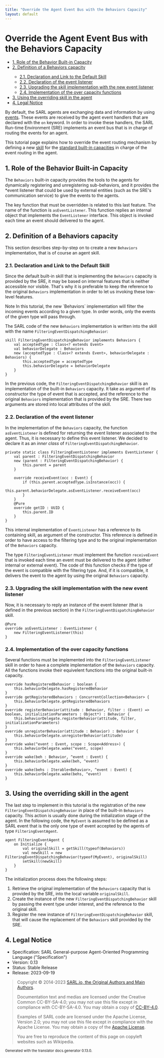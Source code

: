 ```yaml
---
title: "Override the Agent Event Bus with the Behaviors Capacity"
layout: default
---
```


# Override the Agent Event Bus with the Behaviors Capacity


<ul class="page_outline" id="page_outline">

<li><a href="#1-role-of-the-behavior-built-in-capacity">1. Role of the Behavior Built-in Capacity</a></li>
<li><a href="#2-definition-of-a-behaviors-capacity">2. Definition of a Behaviors capacity</a></li>
<ul>
  <li><a href="#21-declaration-and-link-to-the-default-skill">2.1. Declaration and Link to the Default Skill</a></li>
  <li><a href="#22-declaration-of-the-event-listener">2.2. Declaration of the event listener</a></li>
  <li><a href="#23-upgrading-the-skill-implementation-with-the-new-event-listener">2.3. Upgrading the skill implementation with the new event listener</a></li>
  <li><a href="#24-implementation-of-the-over-capacity-functions">2.4. Implementation of the over capacity functions</a></li>
</ul>
<li><a href="#3-using-the-overriding-skill-in-the-agent">3. Using the overriding skill in the agent</a></li>
<li><a href="#4-legal-notice">4. Legal Notice</a></li>

</ul>


By default, the SARL agents are exchanging data and information by using [events](../reference/Event.html).
These events are received by the agent event handlers that are declared with the `on` keyword.
In order to invoke these handlers, the SARL Run-time Environment (SRE) implements an event bus that is in
charge of routing the events for an agent.

This tutorial page explains how to override the event routing mechanism by defining a new [skill](../reference/Skill.html)
for the [standard built-in capacities](../reference/bic/Behaviors.html) in charge of the event routing in the agent.

## 1. Role of the Behavior Built-in Capacity

The `Behaviors` built-in capacity provides the tools to the agents for dynamically
registering and unregistering sub-behaviors, and it provides the *event listener that could
be used by external entities (such as the SRE's communication service)
to give the events to the agents.

The key function that must be overridden is related to this last feature. The name of the
function is `asEventListener`. This function replies an internal object that implements
the `EventListener` interface. This object is invoked each time an event should delivered
to the agent. 


## 2. Definition of a Behaviors capacity

This section describes step-by-step on to create a new `Behaviors` implementation,
that is of course an agent skill.

### 2.1. Declaration and Link to the Default Skill

Since the default built-in skill that is implementing the `Behaviors` capacity is provided
by the SRE, it may be based on internal features that is neither accessible nor visible.
That's why it is preferable to keep the reference to the original `Behaviors` implementation
in order to let us invoking these low-level features.

<p markdown="1"><span class="label label-info">Note</span> In this tutorial, the new `Behaviors` implementation will filter the incoming events according to a given type. In order words, only the events of the given type will pass through.</p>

The SARL code of the new `Behaviors` implementation is written into the skill with the name
`FilteringEventDispatchingBehavior`:

```sarl
skill FilteringEventDispatchingBehavior implements Behaviors {
	val acceptedType : Class<? extends Event>
	val behaviorDelegate : Behaviors
	new (acceptedType : Class<? extends Event>, behaviorDelegate : Behaviors) {
		this.acceptedType = acceptedType
		this.behaviorDelegate = behaviorDelegate
	}
}
```


In the previous code, the `FilteringEventDispatchingBehavior` skill is an implementation of the built-in `Behaviors` capacity.
It take as argument of its constructor the type of event that is accepted, and the reference to the original
`Behaviors` implementation that is provided by the SRE.
There two arguments are stored into local attributes of the skill.

### 2.2. Declaration of the event listener

In the implementation of the `Behaviors` capacity, the function `asEventListener` is defined for
returning the event listener associated to the agent.
Thus, it is necessary to define this event listener.
We decided to declare it as an *inner class* of `FilteringEventDispatchingBehavior`.

```sarl
private static class FilteringEventListener implements EventListener {
	val parent : FilteringEventDispatchingBehavior
	new (parent : FilteringEventDispatchingBehavior) {
		this.parent = parent
	}
	
	override receiveEvent(occ : Event) {
		if (this.parent.acceptedType.isInstance(occ)) {
			this.parent.behaviorDelegate.asEventListener.receiveEvent(occ)
		}
	}
	@Pure
	override getID : UUID {
		this.parent.ID
	}
}
```


This internal implementation of `EventListener` has a reference to its containing skill, as argument of
the constructor. This reference is defined in order to have access to the filtering type and to the
original implementation of the `Behaviors` capacity.

The type `FilteringEventListener` must implement the function `receiveEvent` that is invoked
each time an event must be delivered to the agent (either internal or external event).
The code of this function checks if the type of the event is compatible with the filtering type.
And, if it is compatible, it delivers the event to the agent by using the original `Behaviors` capacity.


### 2.3. Upgrading the skill implementation with the new event listener

Now, it is necessary to reply an instance of the event listener (that is defined in the previous section) in
the `FilteringEventDispatchingBehavior` skill.

```sarl
@Pure
override asEventListener : EventListener {
	new FilteringEventListener(this)
}
```


### 2.4. Implementation of the over capacity functions

Several functions must be implemented into the `FilteringEventListener` skill in order
to have a complete implementation of the `Behaviors` capacity.
All the functions invoke their equivelent functions into the original built-in
capacity.

```sarl
override hasRegisteredBehavior : boolean {
	this.behaviorDelegate.hasRegisteredBehavior
}
override getRegisteredBehaviors : ConcurrentCollection<Behavior> {
	this.behaviorDelegate.getRegisteredBehaviors
}
override registerBehavior(attitude : Behavior, filter : (Event) => boolean, initializationParameters : Object*) : Behavior {
	this.behaviorDelegate.registerBehavior(attitude, filter, initializationParameters)
}
override unregisterBehavior(attitude : Behavior) : Behavior {
	this.behaviorDelegate.unregisterBehavior(attitude)
}
override wake(^event : Event, scope : Scope<Address>) {
	this.behaviorDelegate.wake(^event, scope)
}
override wake(beh : Behavior, ^event : Event) {
	this.behaviorDelegate.wake(beh, ^event)
}
override wake(behs : Iterable<Behavior>, ^event : Event) {
	this.behaviorDelegate.wake(behs, ^event)
}
```



## 3. Using the overriding skill in the agent

The last step to implement in this tutorial is the registration of the new `FilteringEventDispatchingBehavior` in place of the
built-in `Behaviors` capacity.
This action is usually done during the initialization stage of the agent.
In the following code, the `MyEvent` is assumed to be defined as a SARL event that is the only
one type of event accepted by the agents of type `FilteringEventAgent`.

```sarl
agent FilteringEventAgent {
	on Initialize {
		val originalSkill = getSkill(typeof(Behaviors))
		val newSkill = new FilteringEventDispatchingBehavior(typeof(MyEvent), originalSkill)
		setSkill(newSkill)
	}
}
```


The initialization process does the following steps:

1. Retrieve the original implementation of the `Behaviors` capacity that is provided by the SRE, into the local variable `originalSkill`.
2. Create the instance of the new `FilteringEventDispatchingBehavior` skill by passing the event type under interest, and the reference to the original skill.
3. Register the new instance of `FilteringEventDispatchingBehavior` skill, that will cause the replacement of the `Behaviors` skill provided by the SRE.


## 4. Legal Notice

* Specification: SARL General-purpose Agent-Oriented Programming Language ("Specification")
* Version: 0.13
* Status: Stable Release
* Release: 2023-09-19

> Copyright &copy; 2014-2023 [SARL.io, the Original Authors and Main Authors](https://www.sarl.io/about/index.html).
>
> Documentation text and medias are licensed under the Creative Common CC-BY-SA-4.0;
> you may not use this file except in compliance with CC-BY-SA-4.0.
> You may obtain a copy of [CC-BY-4.0](https://creativecommons.org/licenses/by-sa/4.0/deed.en).
>
> Examples of SARL code are licensed under the Apache License, Version 2.0;
> you may not use this file except in compliance with the Apache License.
> You may obtain a copy of the [Apache License](http://www.apache.org/licenses/LICENSE-2.0).
>
> You are free to reproduce the content of this page on copyleft websites such as Wikipedia.

<small>Generated with the translator docs.generator 0.13.0.</small>
